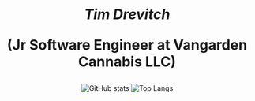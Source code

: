 ## <h1 align="center"><em>Tim Drevitch</em> <p align="center">(Jr Software Engineer at Vangarden Cannabis LLC)</p></h1>

<div align="center">

![GitHub stats](https://github-readme-stats.vercel.app/api?username=tdrevitchvgrdn&show_icons=true&theme=tokyonight&card_width=350&custom_title=My%20GitHub%20Stats)
![Top Langs](https://github-readme-stats.vercel.app/api/top-langs/?username=tdrevitchvgrdn&langs_count=10&layout=compact&theme=tokyonight&hide=Procfile,C,ASP.NET,ShaderLab,HLSL,Objective-C%2B%2B,CMake&card_width=300&custom_title=My%20Top%20Used%20GitHub%20Languages)

</div>


